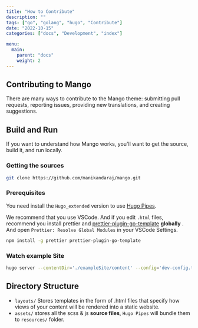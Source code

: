 ```yaml
---
title: "How to Contribute"
description: ""
tags: ["go", "golang", "hugo", "Contribute"]
date: "2022-10-15"
categories: ["docs", "Development", "index"]

menu:
  main:
    parent: "docs"
    weight: 2
---
```


## Contributing to Mango

There are many ways to contribute to the Mango theme: submitting pull requests, reporting issues, providing new translations, and creating suggestions.

## Build and Run

If you want to understand how Mango works, you'll want to get the source, build it, and run locally.

### Getting the sources

```bash
git clone https://github.com/manikandaraj/mango.git
```

### Prerequisites

You need install the `Hugo_extended` version to use [Hugo Pipes](https://gohugo.io/hugo-pipes/).

We recommend that you use VSCode. And if you edit `.html` files, recommend you install prettier and [prettier-plugin-go-template](https://github.com/NiklasPor/prettier-plugin-go-template) **globally** . And open `Prettier: Resolve Global Modules` in your VSCode Settings.

```bash
npm install -g prettier prettier-plugin-go-template
```

### Watch example Site

```bash
hugo server --contentDir='./exampleSite/content' --config='dev-config.toml'
```

## Directory Structure

- `layouts/` Stores templates in the form of .html files that specify how views of your content will be rendered into a static website.
- `assets/` stores all the scss & js **source files**, `Hugo Pipes` will bundle them to `resources/` folder.
